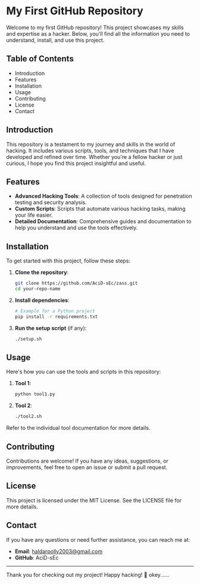 # My First GitHub Repository

Welcome to my first GitHub repository! This project showcases my skills and expertise as a hacker. Below, you'll find all the information you need to understand, install, and use this project.

## Table of Contents
- Introduction
- Features
- Installation
- Usage
- Contributing
- License
- Contact

## Introduction
This repository is a testament to my journey and skills in the world of hacking. It includes various scripts, tools, and techniques that I have developed and refined over time. Whether you're a fellow hacker or just curious, I hope you find this project insightful and useful.

## Features
- **Advanced Hacking Tools**: A collection of tools designed for penetration testing and security analysis.
- **Custom Scripts**: Scripts that automate various hacking tasks, making your life easier.
- **Detailed Documentation**: Comprehensive guides and documentation to help you understand and use the tools effectively.

## Installation
To get started with this project, follow these steps:

1. **Clone the repository**:
    ```bash
    git clone https://github.com/AciD-sEc/zass.git
    cd your-repo-name
    ```

2. **Install dependencies**:
    ```bash
    # Example for a Python project
    pip install -r requirements.txt
    ```

3. **Run the setup script** (if any):
    ```bash
    ./setup.sh
    ```

## Usage
Here's how you can use the tools and scripts in this repository:

1. **Tool 1**:
    ```bash
    python tool1.py
    ```

2. **Tool 2**:
    ```bash
    ./tool2.sh
    ```

Refer to the individual tool documentation for more details.

## Contributing
Contributions are welcome! If you have any ideas, suggestions, or improvements, feel free to open an issue or submit a pull request.

## License
This project is licensed under the MIT License. See the LICENSE file for more details.

## Contact
If you have any questions or need further assistance, you can reach me at:
- **Email**: haldarpolly2003@gmail.com
- **GitHub**: AciD-sEc

---

Thank you for checking out my project! Happy hacking! 🚀 okey......
